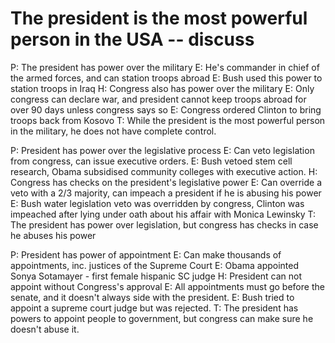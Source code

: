 # The president is the most powerful person in the USA -- discuss

P: The president has power over the military
E: He's commander in chief of the armed forces, and can station troops abroad
E: Bush used this power to station troops in Iraq
H: Congress also has power over the military
E: Only congress can declare war, and president cannot keep troops abroad for over 90 days unless congress says so
E: Congress ordered Clinton to bring troops back from Kosovo
T: While the president is the most powerful person in the military, he does not have complete control.

P: President has power over the legislative process
E: Can veto legislation from congress, can issue executive orders.
E: Bush vetoed stem cell research, Obama subsidised community colleges with executive action.
H: Congress has checks on the president's legislative power
E: Can override a veto with a 2/3 majority, can impeach a president if he is abusing his power
E: Bush water legislation veto was overridden by congress, Clinton was impeached after lying under oath about his affair with Monica Lewinsky
T: The president has power over legislation, but congress has checks in case he abuses his power

P: President has power of appointment
E: Can make thousands of appointments, inc. justices of the Supreme Court
E: Obama appointed Sonya Sotamayer - first female hispanic SC judge
H: President can not appoint without Congress's approval
E: All appointments must go before the senate, and it doesn't always side with the president.
E: Bush tried to appoint a supreme court judge but was rejected.
T: The president has powers to appoint people to government, but congress can make sure he doesn't abuse it.